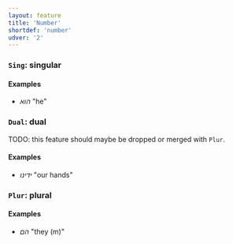 ```yaml
---
layout: feature
title: 'Number'
shortdef: 'number'
udver: '2'
---
```


### <a name="Sing">`Sing`</a>: singular

#### Examples

* _הוא_ "he"

### <a name="Dual">`Dual`</a>: dual

TODO: this feature should maybe be dropped or merged with `Plur`.

#### Examples

* _ידינו_ "our hands"

### <a name="Plur">`Plur`</a>: plural

#### Examples

* _הם_ "they (m)"
<!-- Interlanguage links updated Ne 5. května 2024, 18:20:06 CEST -->
